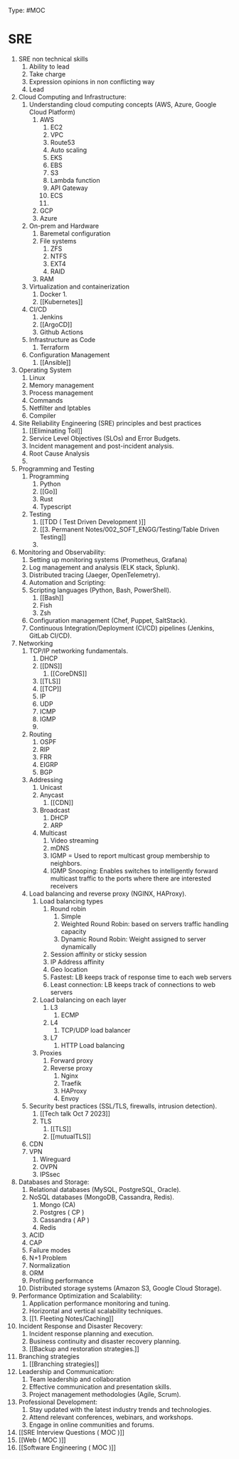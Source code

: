 Type: #MOC

# SRE

1. SRE non technical skills
	1. Ability to lead
	2. Take charge
	3. Expression opinions in non conflicting way
	4. Lead
2. Cloud Computing and Infrastructure:
	1. Understanding cloud computing concepts (AWS, Azure, Google Cloud Platform)
		1. AWS
			1. EC2
			2. VPC
			3. Route53
			4. Auto scaling
			5. EKS
			6. EBS
			7. S3
			8. Lambda function
			9. API Gateway
			10. ECS
			11. 
		2. GCP
		3. Azure
	2. On-prem and Hardware
		1. Baremetal configuration
		2. File systems
			1. ZFS
			2. NTFS
			3. EXT4
			4. RAID
		3. RAM
	3. Virtualization and containerization 
		1. Docker
			1. 
		2. [[Kubernetes]]
	4. CI/CD
		1. Jenkins
		2. [[ArgoCD]]
		3. Github Actions
	5. Infrastructure as Code
		1. Terraform
	6. Configuration Management 
		1. [[Ansible]]
3. Operating System
	1. Linux
	2. Memory management
	3. Process management
	4. Commands
	5. Netfilter and Iptables
	6. Compiler
4. Site Reliability Engineering (SRE) principles and best practices
	1. [[Eliminating Toil]]
	2. Service Level Objectives (SLOs) and Error Budgets.
	3. Incident management and post-incident analysis.
	4. Root Cause Analysis
	5. 
5. Programming and Testing
	1. Programming
		1. Python
		2. [[Go]]
		3. Rust
		4. Typescript
	2. Testing
		1. [[TDD ( Test Driven Development )]]
		2. [[3. Permanent Notes/002_SOFT_ENGG/Testing/Table Driven Testing]]
		3. 
6. Monitoring and Observability:
	1. Setting up monitoring systems (Prometheus, Grafana)
	2. Log management and analysis (ELK stack, Splunk).
	3. Distributed tracing (Jaeger, OpenTelemetry).
	4. Automation and Scripting:
	5. Scripting languages (Python, Bash, PowerShell).
		1. [[Bash]]
		2. Fish
		3. Zsh
	6. Configuration management (Chef, Puppet, SaltStack).
	7. Continuous Integration/Deployment (CI/CD) pipelines (Jenkins, GitLab CI/CD).
7. Networking 
	1. TCP/IP networking fundamentals.
		1. DHCP
		2. [[DNS]]
			1. [[CoreDNS]]
		3. [[TLS]]
		4. [[TCP]]
		5. IP
		6. UDP
		7. ICMP
		8. IGMP
		9. 
	2. Routing
		1. OSPF
		2. RIP
		3. FRR
		4. EIGRP
		5. BGP
	3. Addressing
		1. Unicast
		2. Anycast
			1. [[CDN]]
		3. Broadcast
			1. DHCP
			2. ARP
		4. Multicast
			1. Video streaming
			2. mDNS
			3. IGMP = Used to report multicast group membership to neighbors.
			4. IGMP Snooping: Enables switches to intelligently forward multicast traffic to the ports where there are interested receivers
	4. Load balancing and reverse proxy (NGINX, HAProxy).
		1. Load balancing types
			1. Round robin
				1. Simple
				2. Weighted Round Robin: based on servers traffic handling capacity
				3. Dynamic Round Robin: Weight assigned to server dynamically
			2. Session affinity or sticky session
			4. IP Address affinity
			5. Geo location
			6. Fastest: LB keeps track of response time to each web servers
			7. Least connection: LB keeps track of connections to web servers
		2. Load balancing on each layer
			1. L3
				1. ECMP
			2. L4
				1. TCP/UDP load balancer
			3. L7
				1. HTTP Load balancing
		3. Proxies
			1. Forward proxy
			2. Reverse proxy
				1. Nginx
				2. Traefik
				3. HAProxy
				4. Envoy
	5. Security best practices (SSL/TLS, firewalls, intrusion detection).
		1. [[Tech talk Oct 7 2023]]
		2. TLS
			1. [[TLS]]
			2. [[mutualTLS]]
	6. CDN
	7. VPN
		1. Wireguard
		2. OVPN
		3. IPSsec
8. Databases and Storage:
	1. Relational databases (MySQL, PostgreSQL, Oracle).
	2. NoSQL databases (MongoDB, Cassandra, Redis).
		1. Mongo (CA)
		2. Postgres ( CP )
		3. Cassandra ( AP )
		4. Redis
	3. ACID
	4. CAP
	5. Failure modes
	6. N+1 Problem
	7. Normalization
	8. ORM
	9. Profiling performance
	10. Distributed storage systems (Amazon S3, Google Cloud Storage).
9. Performance Optimization and Scalability:
	1. Application performance monitoring and tuning.
	2. Horizontal and vertical scalability techniques.
	3. [[1. Fleeting Notes/Caching]]
10. Incident Response and Disaster Recovery:
	1. Incident response planning and execution.
	2. Business continuity and disaster recovery planning.
	3. [[Backup and restoration strategies.]]
11. Branching strategies
	1. [[Branching strategies]]
12. Leadership and Communication:
	1. Team leadership and collaboration
	2. Effective communication and presentation skills.
	3. Project management methodologies (Agile, Scrum).
13. Professional Development:
	1. Stay updated with the latest industry trends and technologies.
	2. Attend relevant conferences, webinars, and workshops.
	3. Engage in online communities and forums.
14. [[SRE Interview Questions ( MOC )]]
15. [[Web ( MOC )]]
16. [[Software Engineering ( MOC )]]




